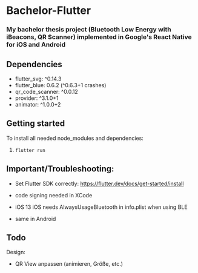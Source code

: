 # Bachelor-Flutter
### My bachelor thesis project (Bluetooth Low Energy with iBeacons, QR Scanner) implemented in Google's React Native for iOS and Android

## Dependencies
* flutter_svg: ^0.14.3
* flutter_blue: 0.6.2 (^0.6.3+1 crashes)
* qr_code_scanner: ^0.0.12
* provider: ^3.1.0+1
* animator: ^1.0.0+2

## Getting started
To install all needed node_modules and dependencies:
1. `flutter run`

## Important/Troubleshooting:
* Set Flutter SDK correctly: https://flutter.dev/docs/get-started/install

* code signing needed in XCode
* iOS 13 iOS needs AlwaysUsageBluetooth in info.plist when using BLE
* same in Android

## Todo
Design:
* QR View anpassen (animieren, Größe, etc.)

